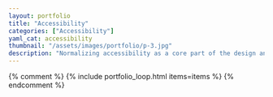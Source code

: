 ```yaml
---
layout: portfolio
title: "Accessibility"
categories: ["Accessibility"]
yaml_cat: accessibility
thumbnail: "/assets/images/portfolio/p-3.jpg"
description: "Normalizing accessibility as a core part of the design and development cycle by better understanding how people teach and learn about it."
---
```


{% comment %} {% include portfolio_loop.html items=items %} {% endcomment %}